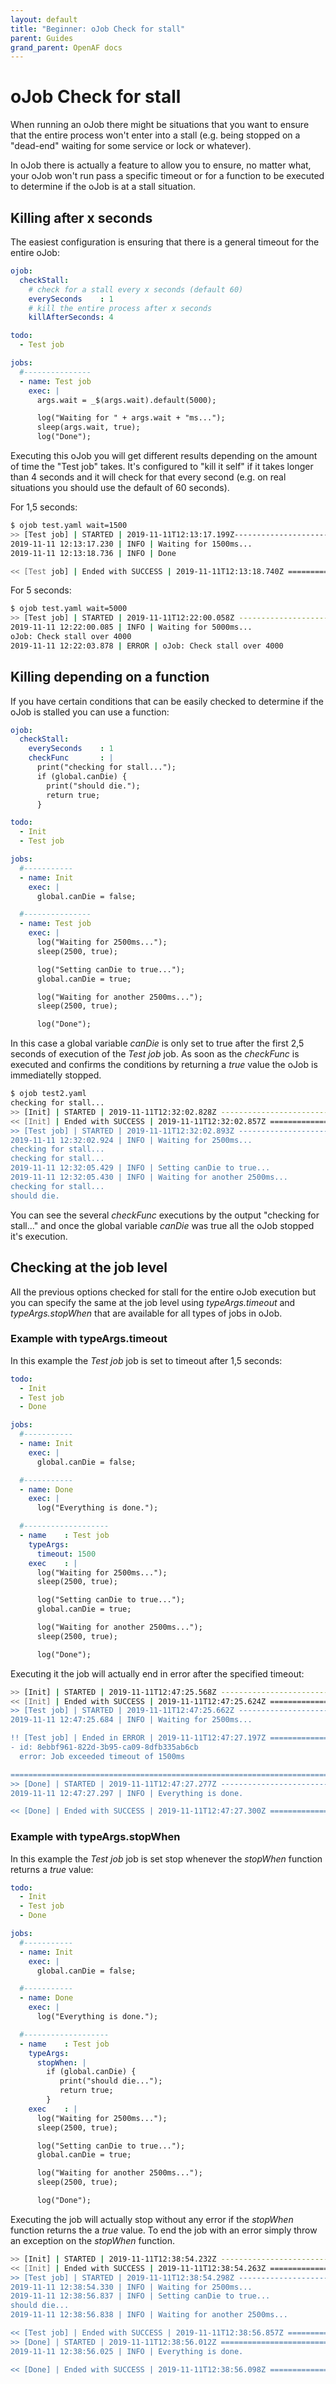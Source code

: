```yaml
---
layout: default
title: "Beginner: oJob Check for stall"
parent: Guides
grand_parent: OpenAF docs
---
```


# oJob Check for stall

When running an oJob there might be situations that you want to ensure that the entire process won't enter into a stall (e.g. being stopped on a "dead-end" waiting for some service or lock or whatever).

In oJob there is actually a feature to allow you to ensure, no matter what, your oJob won't run pass a specific timeout or for a function to be executed to determine if the oJob is at a stall situation.

## Killing after x seconds

The easiest configuration is ensuring that there is a general timeout for the entire oJob:

````yaml
ojob:
  checkStall:
    # check for a stall every x seconds (default 60)
    everySeconds    : 1
    # kill the entire process after x seconds
    killAfterSeconds: 4

todo:
  - Test job

jobs:
  #---------------
  - name: Test job
    exec: |
      args.wait = _$(args.wait).default(5000);

      log("Waiting for " + args.wait + "ms...");
      sleep(args.wait, true);
      log("Done");
````

Executing this oJob you will get different results depending on the amount of time the "Test job" takes. It's configured to "kill it self" if it takes longer than 4 seconds and it will check for that every second (e.g. on real situations you should use the default of 60 seconds).

For 1,5 seconds:

````bash
$ ojob test.yaml wait=1500
>> [Test job] | STARTED | 2019-11-11T12:13:17.199Z------------------------
2019-11-11 12:13:17.230 | INFO | Waiting for 1500ms...
2019-11-11 12:13:18.736 | INFO | Done

<< [Test job] | Ended with SUCCESS | 2019-11-11T12:13:18.740Z ============
````

For 5 seconds:

````bash
$ ojob test.yaml wait=5000
>> [Test job] | STARTED | 2019-11-11T12:22:00.058Z -----------------------
2019-11-11 12:22:00.085 | INFO | Waiting for 5000ms...
oJob: Check stall over 4000
2019-11-11 12:22:03.878 | ERROR | oJob: Check stall over 4000
````

## Killing depending on a function

If you have certain conditions that can be easily checked to determine if the oJob is stalled you can use a function:

````yaml
ojob:
  checkStall:
    everySeconds    : 1
    checkFunc       : |
      print("checking for stall...");
      if (global.canDie) {
        print("should die.");
        return true;
      }

todo:
  - Init
  - Test job

jobs:
  #-----------
  - name: Init
    exec: |
      global.canDie = false;

  #---------------
  - name: Test job
    exec: |
      log("Waiting for 2500ms...");
      sleep(2500, true);

      log("Setting canDie to true...");
      global.canDie = true;

      log("Waiting for another 2500ms...");
      sleep(2500, true);

      log("Done");
````

In this case a global variable _canDie_ is only set to true after the first 2,5 seconds of execution of the _Test job_ job. As soon as the _checkFunc_ is executed and confirms the conditions by returning a _true_ value the oJob is immediatelly stopped.

````bash
$ ojob test2.yaml
checking for stall...
>> [Init] | STARTED | 2019-11-11T12:32:02.828Z -----------------------------
<< [Init] | Ended with SUCCESS | 2019-11-11T12:32:02.857Z ==================
>> [Test job] | STARTED | 2019-11-11T12:32:02.893Z -------------------------
2019-11-11 12:32:02.924 | INFO | Waiting for 2500ms...
checking for stall...
checking for stall...
2019-11-11 12:32:05.429 | INFO | Setting canDie to true...
2019-11-11 12:32:05.430 | INFO | Waiting for another 2500ms...
checking for stall...
should die.
````

You can see the several _checkFunc_ executions by the output "checking for stall..." and once the global variable _canDie_ was true all the oJob stopped it's execution.

## Checking at the job level

All the previous options checked for stall for the entire oJob execution but you can specify the same at the job level using _typeArgs.timeout_ and _typeArgs.stopWhen_ that are available for all types of jobs in oJob.

### Example with typeArgs.timeout

In this example the _Test job_ job is set to timeout after 1,5 seconds:

````yaml
todo:
  - Init
  - Test job
  - Done

jobs:
  #-----------
  - name: Init
    exec: |
      global.canDie = false;

  #-----------
  - name: Done
    exec: |
      log("Everything is done.");

  #-------------------
  - name    : Test job
    typeArgs:
      timeout: 1500
    exec    : |
      log("Waiting for 2500ms...");
      sleep(2500, true);

      log("Setting canDie to true...");
      global.canDie = true;

      log("Waiting for another 2500ms...");
      sleep(2500, true);

      log("Done");
````

Executing it the job will actually end in error after the specified timeout:

````bash
>> [Init] | STARTED | 2019-11-11T12:47:25.568Z ----------------------------
<< [Init] | Ended with SUCCESS | 2019-11-11T12:47:25.624Z =================
>> [Test job] | STARTED | 2019-11-11T12:47:25.662Z ------------------------
2019-11-11 12:47:25.684 | INFO | Waiting for 2500ms...

!! [Test job] | Ended in ERROR | 2019-11-11T12:47:27.197Z =================
- id: 8ebbf961-822d-3b95-ca09-8dfb335ab6cb
  error: Job exceeded timeout of 1500ms

===========================================================================
>> [Done] | STARTED | 2019-11-11T12:47:27.277Z ----------------------------
2019-11-11 12:47:27.297 | INFO | Everything is done.

<< [Done] | Ended with SUCCESS | 2019-11-11T12:47:27.300Z =================
````

### Example with typeArgs.stopWhen

In this example the _Test job_ job is set stop whenever the _stopWhen_ function returns a _true_ value:

````yaml
todo:
  - Init
  - Test job
  - Done

jobs:
  #-----------
  - name: Init
    exec: |
      global.canDie = false;

  #-----------
  - name: Done
    exec: |
      log("Everything is done.");

  #-------------------
  - name    : Test job
    typeArgs:
      stopWhen: |
        if (global.canDie) {
           print("should die...");
           return true;
        }
    exec    : |
      log("Waiting for 2500ms...");
      sleep(2500, true);

      log("Setting canDie to true...");
      global.canDie = true;

      log("Waiting for another 2500ms...");
      sleep(2500, true);

      log("Done");
````

Executing the job will actually stop without any error if the _stopWhen_ function returns the a _true_ value. To end the job with an error simply throw an exception on the _stopWhen_ function.

````bash
>> [Init] | STARTED | 2019-11-11T12:38:54.232Z -----------------------------
<< [Init] | Ended with SUCCESS | 2019-11-11T12:38:54.263Z ==================
>> [Test job] | STARTED | 2019-11-11T12:38:54.298Z -------------------------
2019-11-11 12:38:54.330 | INFO | Waiting for 2500ms...
2019-11-11 12:38:56.837 | INFO | Setting canDie to true...
should die...
2019-11-11 12:38:56.838 | INFO | Waiting for another 2500ms...

<< [Test job] | Ended with SUCCESS | 2019-11-11T12:38:56.857Z ==============
>> [Done] | STARTED | 2019-11-11T12:38:56.012Z =============================
2019-11-11 12:38:56.025 | INFO | Everything is done.

<< [Done] | Ended with SUCCESS | 2019-11-11T12:38:56.098Z ==================
````